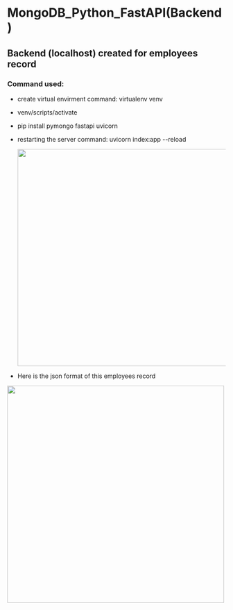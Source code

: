 # MongoDB_Python_FastAPI(Backend)

## Backend (localhost) created for employees record

### Command used:
- create virtual envirment command: virtualenv venv
- venv/scripts/activate
- pip install pymongo fastapi uvicorn
- restarting the server command: uvicorn index:app --reload

  <img src="![Screenshot 2024-02-10 041339](https://github.com/kazihabiba201/craftybay/assets/72264916/6fcde065-f3d9-46ce-910e-52f709a92560)" height="500"/>

- Here is the json format of this employees record

 <img src="![Screenshot 2024-02-10 044632](https://github.com/kazihabiba201/craftybay/assets/72264916/c9158b43-8ba5-4394-b57e-8f2fc4e5d045)" height="500"/>
